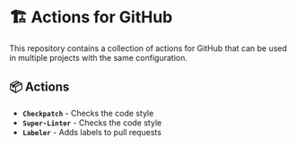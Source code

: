 # 🏗️ Actions for GitHub

This repository contains a collection of actions for GitHub that can be used in multiple projects with the same configuration.

## 📦 Actions

- **`Checkpatch`** - Checks the code style
- **`Super-Linter`** - Checks the code style
- **`Labeler`** - Adds labels to pull requests
